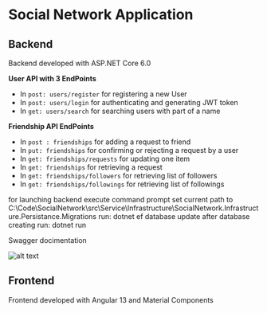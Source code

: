 # Social Network Application

## Backend

Backend developed with ASP.NET Core 6.0

**User API with 3 EndPoints**
- In `post: users/register` for registering a new User
- In `post: users/login` for authenticating and generating JWT token
- In `get: users/search` for searching users with part of a name

**Friendship API EndPoints**
- In `post : friendships` for adding a request to friend
- In `put: friendships` for confirming or rejecting a request by a user
- In `get: friendships/requests` for updating one item
- In `get: friendships` for retrieving a request
- In `get: friendships/followers` for retrieving list of followers
- In `get: friendships/followings` for retrieving list of followings

for launching backend
execute command prompt
set current path to C:\Code\SocialNetwork\src\Service\Infrastructure\SocialNetwork.Infrastructure.Persistance.Migrations
run: dotnet ef database update
after database creating
run: dotnet run

Swagger docimentation 

![alt text](http://url/to/img.png)

## Frontend

Frontend developed with Angular 13 and Material Components

```